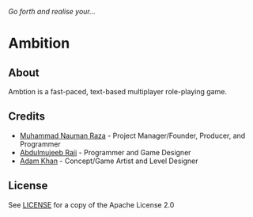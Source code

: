 *Go forth and realise your...*

# Ambition

## About
Ambtion is a fast-paced, text-based multiplayer role-playing game.

## Credits
- [Muhammad Nauman Raza](https://github.com/devraza) - Project Manager/Founder, Producer, and Programmer
- [Abdulmujeeb Raji](https://github.com/midnadimple) - Programmer and Game Designer
- [Adam Khan](https://github.com/NightmaresStuff) - Concept/Game Artist and Level Designer

## License
See [LICENSE](LICENSE) for a copy of the Apache License 2.0
